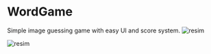 # WordGame

Simple image guessing game with easy UI and score system.
![resim](https://user-images.githubusercontent.com/16440445/155865893-d111a466-589a-4180-a595-c6d260806efe.png)


![resim](https://user-images.githubusercontent.com/16440445/155865886-ed7908f7-4312-48ee-8faf-526d3bbb9af7.png)
